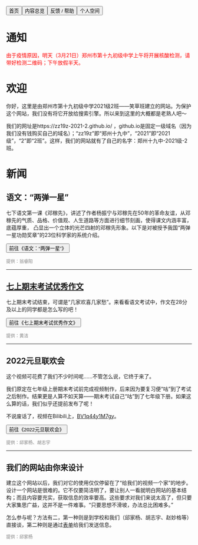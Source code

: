 <link rel="stylesheet" type="text/css" href="style.css">

<div class="btn-group">
<a href="https://zz19z-2021-2.github.io/"><button class="button">首页</button></a><a href="https://zz19z-2021-2.github.io/overview.html"><button class="button">内容总览</button></a><a href="https://zz19z-2021-2.github.io/feedback.html"><button class="button">反馈 / 帮助</button></a><a href="https://zz19z-2021-2.github.io/Spaces/spaces.html"><button class="button">个人空间</button></a>
</div>


<p style="clear:both"></p>

# 通知

<p style="color:red">由于疫情原因，明天（3月21日）郑州市第十九初级中学上午将开展核酸检测，请带好检测二维码；下午放假半天。</p>

# 欢迎

你好，这里是由郑州市第十九初级中学2021级2班——笑草班建立的网站。为保护这个网站，我们没有将它开放给搜索引擎。所以来到这里的大概都是老熟人吧～

我们的网址是https://zz19z-2021-2.github.io/ ，github.io是固定一级域名（因为我们没有钱购买自己的域名）；“zz19z”即“郑州十九中”，“2021”即“2021级”，“2”即“2班”。这样，我们的网站就有了自己的名字：郑州十九中-2021级-2班。

# 新闻

## 语文：“两弹一星”

七下语文第一课《邓稼先》，讲述了作者杨振宁与邓稼先在50年的革命友谊，从邓稼先的气质、品格、价值观、人生道路等方面进行细节刻画，使得课文内涵丰富，底蕴厚重， 凸显出一个立体的光芒四射的邓稼先形象。以下是对被授予我国“两弹一星功勋奖章”的23位科学家的系统介绍。

<a href="https://zz19z-2021-2.github.io/两弹一星.html"><button class="button-link">前往《语文：“两弹一星”》</button></a>
<br />

<p style="color:grey;font-size:12px;clear:both">提供：翁睿阳</p>

---

## [七上期末考试优秀作文](七上期末考试优秀作文.md)

七上期末考试结束，可谓是“几家欢喜几家愁”。来看看语文考试中，作文在28分及以上的同学都是怎么写的吧！

<a href="https://zz19z-2021-2.github.io/七上期末考试优秀作文.html"><button class="button-link">前往《七上期末考试优秀作文》</button></a>
<br />

<p style="color:grey;font-size:12px;clear:both">提供：黄洁</p>

---

## 2022元旦联欢会

这个视频可花费了我们不少时间呢……不管怎么说，它终于来了。

我们原定在七年级上册期末考试前完成视频制作，后来因为要复习便“咕”到了考试之后制作。结果更是人算不如天算——期末考试自己“咕”到了七年级下册。如果这么算的话，我们似乎还提前发布了呢！

不说废话了，视频在Bilibili上，[BV1q44y1M7gy](https://www.bilibili.com/video/BV1q44y1M7gy)。

<a href="https://zz19z-2021-2.github.io/2022元旦联欢会.html"><button class="button-link">前往《2022元旦联欢会》</button></a>
<br />
<p style="color:grey;font-size:12px;clear:both">提供：邱家杨、胡志宇</p>

---

## 我们的网站由你来设计

建立这个网站以后，我们对它的使用仅仅停留在了“给我们的视频一个家”的地步。设计一个网站是很难的。它不仅要简洁明了，要让别人一看就明白网站的基本结构；而且内容要充实，获取信息的效率要高。这些要求对我们来说太高了，但只要大家集思广益，这并不是一件难事。“只要思想不滑坡，办法总比困难多。”

怎么参与呢？方法有二，第一种则是到学校和我们（邱家杨、胡志宇、赵妙格等）直接谈，第二种则是通过[表单](feedback.md)给我们发送信息。
<br />

<p style="color:grey;font-size:12px;clear:both">提供：邱家杨</p>